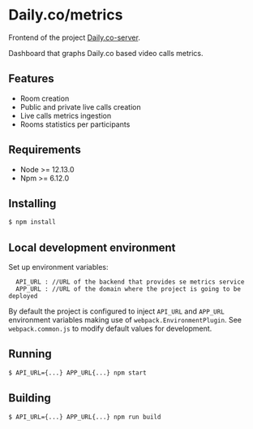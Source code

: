 # Daily.co/metrics

Frontend of the project [Daily.co-server](https://github.com/mikelRumayor/daily.co-server).

Dashboard that graphs Daily.co based video calls metrics.

## Features

- Room creation
- Public and private live calls creation
- Live calls metrics ingestion
- Rooms statistics per participants

## Requirements

- Node >= 12.13.0
- Npm >= 6.12.0

## Installing

```bash
$ npm install
```

## Local development environment

Set up environment variables:

```
  API_URL : //URL of the backend that provides se metrics service
  APP_URL : //URL of the domain where the project is going to be deployed
```

By default the project is configured to inject `API_URL` and `APP_URL` environment variables making use of `webpack.EnvironmentPlugin`. See `webpack.common.js` to modify default values for development.

## Running

```bash
$ API_URL={...} APP_URL{...} npm start
```

## Building

```bash
$ API_URL={...} APP_URL{...} npm run build
```
